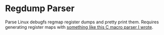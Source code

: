 # Regdump Parser

Parse Linux debugfs regmap register dumps and pretty print them.
Requires generating register maps with [something like this C macro parser I wrote](https://github.com/calebccff/WheresThatDefine).

